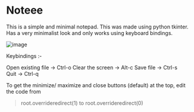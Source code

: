 # Noteee
This is a simple and minimal notepad. This was made using python tkinter. Has a very minimalist look and only works using keyboard bindings.


![image](https://user-images.githubusercontent.com/72241424/211765192-de1297c7-8355-4fd9-a415-50b4da886268.png)


Keybindings :-

Open existing file -> Ctrl-o <h/>
Clear the screen -> Alt-c
Save file -> Ctrl-s  
Quit -> Ctrl-q


To get the minimize/ maximize and close buttons (default) at the top, edit the code from
> root.overrideredirect(1)
to
> root.overrideredirect(0)
